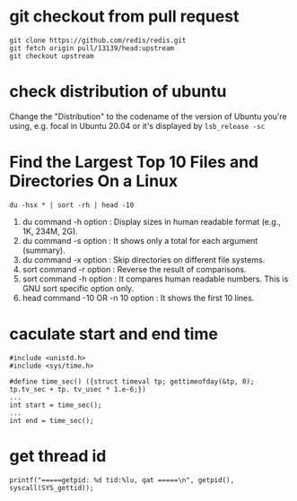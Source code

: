 # git checkout from pull request
```
git clone https://github.com/redis/redis.git
git fetch origin pull/13139/head:upstream
git checkout upstream
```
# check distribution of ubuntu
Change the "Distribution" to the codename of the version of Ubuntu you're using, e.g. focal in Ubuntu 20.04 or it's displayed by `lsb_release -sc`

# Find the Largest Top 10 Files and Directories On a Linux
`du -hsx * | sort -rh | head -10` 
1. du command -h option : Display sizes in human readable format (e.g., 1K, 234M, 2G).
2. du command -s option : It shows only a total for each argument (summary).
3. du command -x option : Skip directories on different file systems.
4. sort command -r option : Reverse the result of comparisons.
5. sort command -h option : It compares human readable numbers. This is GNU sort specific option only.
6. head command -10 OR -n 10 option : It shows the first 10 lines.

# caculate start and end time
```
#include <unistd.h>
#include <sys/time.h>

#define time_sec() ({struct timeval tp; gettimeofday(&tp, 0); tp.tv_sec + tp. tv_usec * 1.e-6;})
...
int start = time_sec();
...
int end = time_sec();
```

# get thread id
`printf("=====getpid: %d tid:%lu, qat =====\n", getpid(), syscall(SYS_gettid));`
